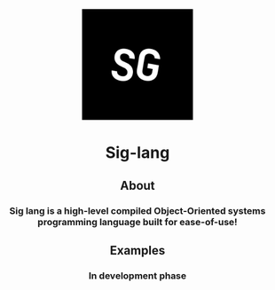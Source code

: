 <div align="center">

<img src="Sig-Logo.png" alt="Sig-Logo" width="200"/>

# Sig-lang

## About

### Sig lang is a high-level compiled Object-Oriented systems programming language built for ease-of-use!

## Examples

### In development phase

</div>
